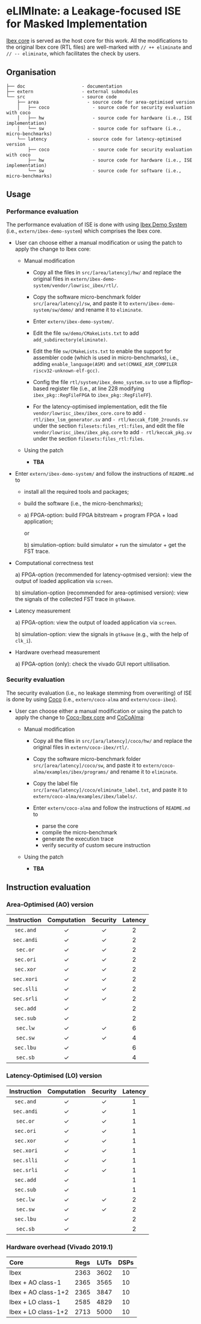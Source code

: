 # eLIMInate: a Leakage-focused ISE for Masked Implementation

[Ibex core](https://github.com/lowRISC/ibex) is served as the host core for this work.
All the modifications to the original Ibex core (RTL files) are well-marked with
`// ++ eliminate` and `// -- eliminate`, which facilitates 
the check by users. 

<!--- ==================================================================== --->

## Organisation
```
├── doc                     - documentation
├── extern                  - external submodules
└── src                     - source code
    ├── area                  - source code for area-optimised version 
    │   ├── coco                - source code for security evaluation with coco     
    │   ├── hw                  - source code for hardware (i.e., ISE implementation)
    │   └── sw                  - source code for software (i.e., micro-benchmarks)
    └── latency               - source code for latency-optimised version
        ├── coco                - source code for security evaluation with coco     
        ├── hw                  - source code for hardware (i.e., ISE implementation)
        └── sw                  - source code for software (i.e., micro-benchmarks)
```

<!--- ==================================================================== --->

## Usage

### Performance evaluation

The performance evaluation of ISE is done with using [Ibex Demo System](https://github.com/lowRISC/ibex-demo-system) (i.e., `extern/ibex-demo-system`) which comprises the Ibex core.

- User can choose either a manual modification or using the patch to apply the change to Ibex core:

  - Manual modification

    - Copy all the files in `src/[area/latency]/hw/` and replace the original files in `extern/ibex-demo-system/vendor/lowrisc_ibex/rtl/`.

    - Copy the software micro-benchmark folder `src/[area/latency]/sw`, and paste it to `extern/ibex-demo-system/sw/demo/` and rename it to `eliminate`.

    - Enter `extern/ibex-demo-system/`.

    - Edit the file `sw/demo/CMakeLists.txt` to add `add_subdirectory(eliminate)`.

    - Edit the file `sw/CMakeLists.txt` to enable the support for assembler code (which is used in micro-benchmarks), i.e., adding `enable_language(ASM)` and `set(CMAKE_ASM_COMPILER riscv32-unknown-elf-gcc)`.

    - Config the file `rtl/system/ibex_demo_system.sv` to use a flipflop-based register file (i.e., at line 228 modifying `ibex_pkg::RegFileFPGA` to `ibex_pkg::RegFileFF`).

    - For the latency-optimised implementation, edit the file `vendor/lowrisc_ibex/ibex_core.core` to add `- rtl/ibex_lsm_generator.sv` and `- rtl/keccak_f100_2rounds.sv` under the section `filesets:files_rtl:files`, and edit the file `vendor/lowrisc_ibex/ibex_pkg.core` to add `- rtl/keccak_pkg.sv` under the section `filesets:files_rtl:files`.

  - Using the patch

    - **TBA**

- Enter `extern/ibex-demo-system/` and follow the instructions of `README.md` to 
  - install all the required tools and packages;
  - build the software (i.e., the micro-benchmarks);
  -  a) FPGA-option: build FPGA bitstream + program FPGA + load application; 

     or

     b) simulation-option: build simulator + run the simulator + get the FST trace.

- Computational correctness test

  a) FPGA-option (recommended for latency-optmised version): view the output of loaded application via `screen`.

  b) simulation-option (recommended for area-optimised version): view the signals of the collected FST trace in `gtkwave`. 

- Latency measurement

  a) FPGA-option: view the output of loaded application via `screen`.

  b) simulation-option: view the signals in `gtkwave` (e.g., with the help of `clk_i`).

- Hardware overhead measurement

  a) FPGA-option (only): check the vivado GUI report ultilisation.

### Security evaluation 

The security evaluation (i.e., no leakage stemming from overwriting) of ISE is done by using [Coco](https://github.com/IAIK/coco-alma) (i.e., `extern/coco-alma` and `extern/coco-ibex`). 

- User can choose either a manual modification or using the patch to apply the change to 
[Coco-Ibex core](https://github.com/IAIK/coco-ibex) and [CoCoAlma](https://github.com/IAIK/coco-alma):

  - Manual modification

    - Copy all the files in `src/[ara/latency]/coco/hw/` and replace the original files in `extern/coco-ibex/rtl/`.
    
    - Copy the software micro-benchmark folder `src/[area/latency]/coco/sw`, and paste it to `extern/coco-alma/examples/ibex/programs/` and rename it to `eliminate`.

    - Copy the label file `src/[area/latency]/coco/eliminate_label.txt`, and paste it to `extern/coco-alma/examples/ibex/labels/`.

    - Enter `extern/coco-alma` and follow the instructions of `README.md` to 
      - parse the core 
      - compile the micro-benchmark
      - generate the execution trace  
      - verify security of custom secure instruction 

  - Using the patch 
    - **TBA**  

<!--- ==================================================================== --->

## Instruction evaluation

### Area-Optimised (AO) version 

| Instruction | Computation | Security | Latency | 
| :---------: | :---------: | :------: | :-----: |
| `sec.and`   |     &check; |  &check; |      2  |
| `sec.andi`  |     &check; |  &check; |      2  |
| `sec.or`    |     &check; |  &check; |      2  |
| `sec.ori`   |     &check; |  &check; |      2  |
| `sec.xor`   |     &check; |  &check; |      2  |
| `sec.xori`  |     &check; |  &check; |      2  |
| `sec.slli`  |     &check; |  &check; |      2  |
| `sec.srli`  |     &check; |  &check; |      2  |
| `sec.add`   |     &check; |          |      2  |
| `sec.sub`   |     &check; |          |      2  |
| `sec.lw`    |     &check; |  &check; |      6  |
| `sec.sw`    |     &check; |  &check; |      4  |
| `sec.lbu`   |     &check; |          |      6  |
| `sec.sb`    |     &check; |          |      4  |

### Latency-Optimised (LO) version 

| Instruction | Computation | Security | Latency | 
| :---------: | :---------: | :------: | :-----: |
| `sec.and`   |     &check; |  &check; |      1  |
| `sec.andi`  |     &check; |  &check; |      1  |
| `sec.or`    |     &check; |  &check; |      1  |
| `sec.ori`   |     &check; |  &check; |      1  |
| `sec.xor`   |     &check; |  &check; |      1  |
| `sec.xori`  |     &check; |  &check; |      1  |
| `sec.slli`  |     &check; |  &check; |      1  |
| `sec.srli`  |     &check; |  &check; |      1  |
| `sec.add`   |     &check; |          |      1  |
| `sec.sub`   |     &check; |          |      1  |
| `sec.lw`    |     &check; |  &check; |      2  |
| `sec.sw`    |     &check; |  &check; |      2  |
| `sec.lbu`   |     &check; |          |      2  |
| `sec.sb`    |     &check; |          |      2  |

### Hardware overhead (Vivado 2019.1)

| Core                   |  Regs  |  LUTs  |  DSPs  | 
| :--------------------  | :----: | :----: | :----: |
| Ibex                   |  2363  |  3602  |    10  |
| Ibex + AO class-1      |  2365  |  3565  |    10  |
| Ibex + AO class-1+2    |  2365  |  3847  |    10  |
| Ibex + LO class-1      |  2585  |  4829  |    10  |
| Ibex + LO class-1+2    |  2713  |  5000  |    10  |

<!--- ==================================================================== --->
